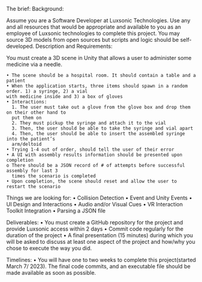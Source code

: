  The brief: 
Background:

  Assume you are a Software Developer at Luxsonic Technologies. Use any and all resources that would be
  appropriate and available to you as an employee of Luxsonic technologies to complete this project. You
  may source 3D models from open sources but scripts and logic should be self-developed.
  Description and Requirements:

  You must create a 3D scene in Unity that allows a user to administer some medicine via a needle.

    • The scene should be a hospital room. It should contain a table and a patient
    • When the application starts, three items should spawn in a random order. 1) a syringe, 2) a vial
    with medicine inside and 3) a box of gloves
    • Interactions:
      1. The user must take out a glove from the glove box and drop them on their other hand to
      put them on
      2. They must pickup the syringe and attach it to the vial
      3. Then, the user should be able to take the syringe and vial apart
      4. Then, the user should be able to insert the assembled syringe into the patient’s
      arm/deltoid
    • Trying 1-4 out of order, should tell the user of their error
    • A UI with assembly results information should be presented upon completion
    o There should be a JSON record of # of attempts before successful assembly for last 3
      times the scenario is completed
    • Upon completion, the scene should reset and allow the user to restart the scenario

  Things we are looking for:
    • Collision Detection
    • Event and Unity Events
    • UI Design and Interactions
    • Audio and/or Visual Cues
    • VR Interaction Toolkit Integration
    • Parsing a JSON file

  Deliverables:
    • You must create a GitHub repository for the project and provide Luxsonic access within 2 days
    • Commit code regularly for the duration of the project
    • A final presentation (15 minutes) during which you will be asked to discuss at least one aspect of
    the project and how/why you chose to execute the way
    you did.

  Timelines:
    • You will have one to two weeks to complete this project(started March 7/ 2023). The final code commits, and an
    executable file should be made available as soon as possible.